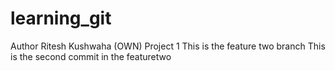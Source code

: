 # learning_git
Author Ritesh Kushwaha (OWN)
Project 1 
This is the feature two branch 
This is the  second commit in the  featuretwo 
